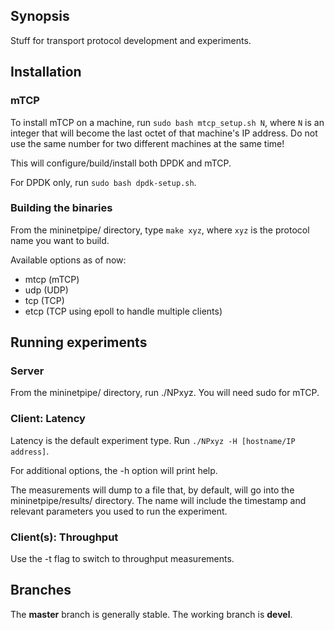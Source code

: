 ## Synopsis

Stuff for transport protocol development and experiments.

## Installation

### mTCP
To install mTCP on a machine, run `sudo bash mtcp_setup.sh N`, where `N` is an integer that will become the last octet of that machine's IP address. Do not use the same number for two different machines at the same time!

This will configure/build/install both DPDK and mTCP.

For DPDK only, run `sudo bash dpdk-setup.sh`.

### Building the binaries
From the mininetpipe/ directory, type `make xyz`, where `xyz` is the protocol name you want to build. 

Available options as of now:
* mtcp (mTCP)
* udp (UDP)
* tcp (TCP)
* etcp (TCP using epoll to handle multiple clients)

## Running experiments

### Server
From the mininetpipe/ directory, run ./NPxyz. You will need sudo for mTCP. 

### Client: Latency
Latency is the default experiment type. Run `./NPxyz -H [hostname/IP address]`.

For additional options, the -h option will print help. 

The measurements will dump to a file that, by default, will go into the mininetpipe/results/ directory. The name will include the timestamp and relevant parameters you used to run the experiment.

### Client(s): Throughput
Use the -t flag to switch to throughput measurements. 

## Branches

The **master** branch is generally stable. The working branch is **devel**.
